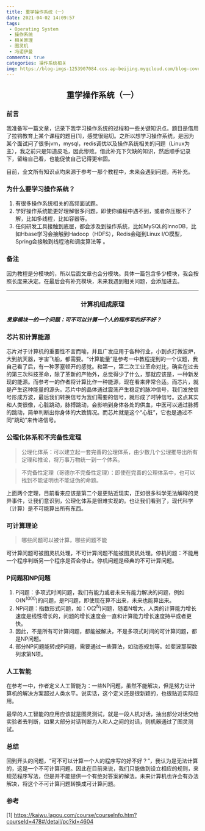 ```yaml
---
title: 重学操作系统（一）
date: 2021-04-02 14:09:57
tags:
 - Operating System
 - 操作系统
 - 相关原理
 - 图灵机
 - 冯诺伊曼
comments: true
categories: 操作系统相关
img: https://blog-imgs-1253907084.cos.ap-beijing.myqcloud.com/blog-cover-imgs/chongxuecaozuoxitong-cover.png
---
```

## <center>重学操作系统（一）</center>

### 前言

我准备写一篇文章，记录下我学习操作系统的过程和一些关键知识点。题目是借用了拉钩教育上某个课程的题目[1]，感觉很贴切。之所以想学习操作系统，是因为某个面试问了很多jvm，mysql，redis调优以及操作系统相关的问题（Linux为主），我之前只是知道皮毛，因此惨败。借此补充下欠缺的知识，然后顺手记录下，留给自己看，也能促使自己记得更牢固。

目前，全文所有知识点均来源于参考一那个教程中，未来会遇到问题，再补充。

### 为什么要学习操作系统？

1. 有很多操作系统相关的高频面试题。
2. 学好操作系统能更好理解很多问题，即使你编程中遇不到，或者你压根不了解，比如多线程，比如容器等。
3. 任何研发工具接触到底层，都会涉及到操作系统，比如MySQL的InnoDB，比如Hbase学习会接触到Hadoop（HDFS），Redis会碰到Linux I/O模型，Spring会接触到线程池和调度算法等 。

### 备注
因为教程是分模块的，所以后面文章也会分模块。具体一篇包含多少模块，我会按照长度来决定。在最后会有补充模块，未来我遇到相关问题，会添加进去。

----
### <center>计算机组成原理</center>

#### ***贯穿模块一的一个问题：可不可以计算一个人的程序写的好不好？***

### 芯片和计算能源
芯片对于计算机的重要性不言而喻，并且广发应用于各种行业，小到点灯微波炉，大到航天器，宇宙飞船，都需要。“计算能量”是参考一中教程提到的一个议题，我自己看了后，有一种茅塞顿开的感觉。和第一，第二次工业革命对比，确实在过去的第三次科技革命，除了革新的产物外，总觉得少了什么，那就应该是，一种新发现的能源。而参考一的作者将计算比作一种能源，现在看来非常合适。而芯片，就是产生这种能量的源头。芯片中的晶体通过震荡产生稳定的脉冲信号，我们发放信号形成方波，最后我们转换信号为我们需要的信号，就形成了时钟信号。这点其实和人类很像，心脏跳动，脉搏跳动，会影响到身体各处的供血，中医可以通过脉搏的跳动，简单判断出你身体的大致情况。而芯片就是这个“心脏”，它也是通过不同“跳动”来传递信号。

### 公理化体系和不完备性定理
>公理化体系：可以建立起一套完善的公理体系，由少数几个公理推导出所有定理和推论，将万事万物统一到一个体系。

>不完备性定理（哥德尔不完备性定理）：即使在完善的公理体系中，也可以找到不能证明也不能证伪的命题。

上面两个定理，目前看来应该是第二个是更贴近现实，正如很多科学无法解释的灵异事件，让我们意识到，公理化体系是很难实现的。也让我们看到了，现代科学（计算）是不可能算出所有东西。

### 可计算理论
>哪些问题可以被计算，哪些问题不能

可计算问题可被图灵机处理，不可计算问题不能被图灵机处理。停机问题：不能用一个程序判断另一个程序是否会停止。停机问题是经典的不可计算问题。

### P问题和NP问题

1. P问题：多项式时间问题，我们有能力或者未来有能力解决的问题，例如O(N<sup>1000</sup>)的问题，是P问题，即使现在算不出来，未来也能算出来。
2. NP问题：指数形式问题，如：O(2<sup>N</sup>)问题，随着N增大，人类的计算能力增长速度是线性增长的，问题的增长速度会一直和计算能力增长速度持平或者更快。
3. 因此，不是所有可计算问题，都能被解决，不是多项式时间的可计算问题，都是NP问题。
4. 部分NP问题能转成P问题，需要通过一些算法，如动态规划等。如斐波那契数列求第N项。

### 人工智能
在参考一中，作者定义人工智能为：一些NP问题，虽然不能解决，但是努力让计算机的解决方案超过人类水平。说实话，这个定义还是很新颖的，也很贴近实际应用。

最早的人工智能的应用应该就是图灵测试，就是一段人机对话，抽出部分对话交给实验者去判断，如果大部分对话判断为人和人之间的对话，则机器通过了图灵测试。

### 总结
回到开头的问题，“可不可以计算一个人的程序写的好不好？”，我认为是无法计算的，这是一个不可计算问题。因此在目前来说，我们只能做到设立相应的规则，来规范程序写法，但是并不能提供一个有绝对答案的解法。未来计算机也许会有办法解决，将这个不可计算问题转换成可计算问题。

### 参考
[1] https://kaiwu.lagou.com/course/courseInfo.htm?courseId=478#/detail/pc?id=4604
